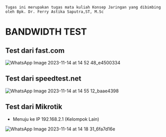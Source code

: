 
`Tugas ini merupakan tugas mata kuliah Konsep Jaringan yang dibimbing oleh Bpk. Dr. Ferry Astika Saputra,ST, M.Sc`

# BANDWIDTH TEST
## Test dari fast.com

![WhatsApp Image 2023-11-14 at 14 52 48_e4500334](https://github.com/Mahargip/Konsep-Jaringan/assets/114201452/364587ca-b32c-4441-9d8b-ea3e3b6e9e35)

## Test dari speedtest.net

![WhatsApp Image 2023-11-14 at 14 55 12_baae4398](https://github.com/Mahargip/Konsep-Jaringan/assets/114201452/9b8759a7-07b2-4ae4-bcea-f0b97383b208)

## Test dari Mikrotik

- Menuju ke IP 192.168.2.1 (Kelompok Lain)

![WhatsApp Image 2023-11-14 at 14 18 31_6fa7d16e](https://github.com/Mahargip/Konsep-Jaringan/assets/114201452/12fca0f2-8c84-4cba-8e0c-8ae98c379bd4)

